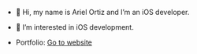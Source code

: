 - 👋 Hi, my name is Ariel Ortiz and I’m an iOS developer.
- 👀 I’m interested in iOS development. 

- Portfolio: <a href="https://arielortizios.com/">Go to website</a>
